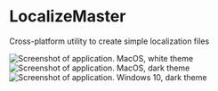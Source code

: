 # LocalizeMaster
Сross-platform utility to create simple localization files

<img alt="Screenshot of application. MacOS, white theme" src="https://user-images.githubusercontent.com/60701982/123093718-32d49280-d456-11eb-891e-51af54f7e81c.png">
<img alt="Screenshot of application. MacOS, dark theme" src="https://user-images.githubusercontent.com/60701982/123093708-30723880-d456-11eb-9a69-681ed6c50136.png">
<img alt="Screenshot of application. Windows 10, dark theme" src="https://user-images.githubusercontent.com/60701982/123093697-2ea87500-d456-11eb-915f-cefbe68882a3.PNG">


